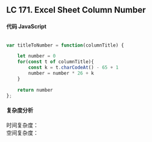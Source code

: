 ## LC 171. Excel Sheet Column Number
 

#### 代码 JavaScript

```JavaScript

var titleToNumber = function(columnTitle) {

    let number = 0
    for(const t of columnTitle){
        const k = t.charCodeAt() - 65 + 1
        number = number * 26 + k
    }

    return number
};
```

#### 复杂度分析
时间复杂度： </br>
空间复杂度：